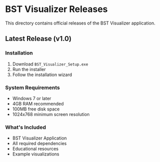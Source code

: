 # BST Visualizer Releases

This directory contains official releases of the BST Visualizer application.

## Latest Release (v1.0)

### Installation
1. Download `BST_Visualizer_Setup.exe`
2. Run the installer
3. Follow the installation wizard

### System Requirements
- Windows 7 or later
- 4GB RAM recommended
- 100MB free disk space
- 1024x768 minimum screen resolution

### What's Included
- BST Visualizer Application
- All required dependencies
- Educational resources
- Example visualizations
